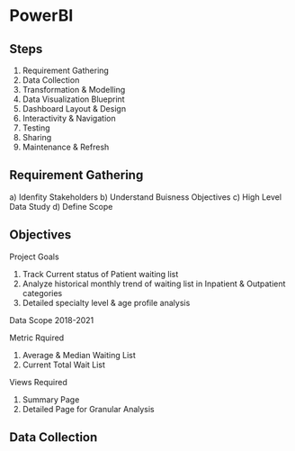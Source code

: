 # PowerBI

## Steps
1) Requirement Gathering
2) Data Collection
3) Transformation & Modelling
4) Data Visualization Blueprint
5) Dashboard Layout & Design
6) Interactivity & Navigation
7) Testing
8) Sharing
9) Maintenance & Refresh


## Requirement Gathering
  a) Idenfity Stakeholders
  b) Understand Buisness Objectives
  c) High Level Data Study
  d) Define Scope

## Objectives
Project Goals
1) Track Current status of Patient waiting list
2) Analyze historical monthly trend of waiting list in Inpatient & Outpatient categories
3) Detailed specialty level & age profile analysis

Data Scope
2018-2021

Metric Rquired
1) Average & Median Waiting List
2) Current Total Wait List

Views Required
1) Summary Page
2) Detailed Page for Granular Analysis

## Data Collection

      
